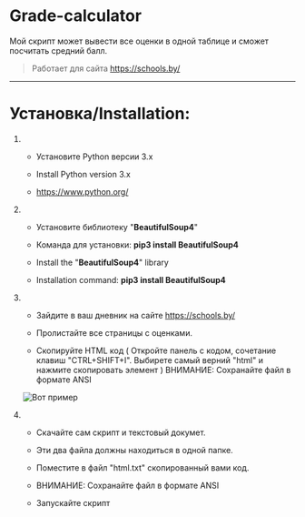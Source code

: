 # Grade-calculator
Мой скрипт может вывести все оценки в одной таблице и сможет посчитать средний балл.
>Работает для сайта https://schools.by/

***
Установка/Installation:
=====================
1. * Установите Python версии 3.x

   * Install Python version 3.x
   
   * https://www.python.org/

2. * Установите библиотеку "**BeautifulSoup4**"

   * Команда для установки: **pip3 install BeautifulSoup4**
   
   
   * Install the "**BeautifulSoup4**" library
   
   * Installation command: **pip3 install BeautifulSoup4**

3. * Зайдите в ваш дневник на сайте https://schools.by/

   * Пролистайте все страницы с оценками.
   
   * Скопируйте HTML код ( Откройте панель с кодом, сочетание клавиш "CTRL+SHIFT+I". Выбирете самый верний "html" и нажмите скопировать        элемент ) 
   ВНИМАНИЕ: Сохранайте файл в формате ANSI
   
   ![Вот пример](https://sun9-10.userapi.com/c855232/v855232412/f7984/_2Ba_wSloqg.jpg)

4. * Скачайте сам скрипт и текстовый докумет.

   * Эти два файла должны находиться в одной папке.
   
   * Поместите в файл "html.txt" скопированный вами код.
   * ВНИМАНИЕ: Сохранайте файл в формате ANSI
   
   * Запускайте скрипт
